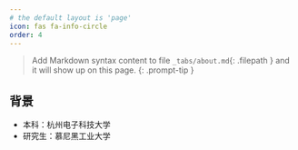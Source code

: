 ```yaml
---
# the default layout is 'page'
icon: fas fa-info-circle
order: 4
---
```


> Add Markdown syntax content to file `_tabs/about.md`{: .filepath } and it will show up on this page.
{: .prompt-tip }

## 背景
* 本科：杭州电子科技大学
* 研究生：慕尼黑工业大学